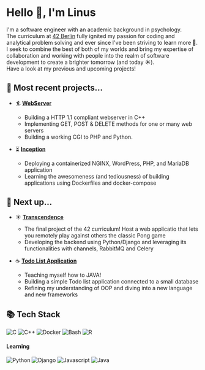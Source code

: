 
# Hello 👋, I'm Linus

I'm a software engineer with an academic background in psychology. \
The curriculum at [42 Berlin](https://42berlin.de/) fully ignited my passion for coding and analytical problem solving and ever since I've been striving to learn more 🚀.
I seek to combine the best of both of my worlds and bring my expertise of collaboration and working with people into the realm of software development to create a brighter tomorrow (and today ☀️). \
Have a look at my previous and upcoming projects!

## 🌟 Most recent projects...

- 🏄 **[WebServer](https://github.com/Linuswidmer/42_webserv)**
  - Building a HTTP 1.1 compliant webserver in C++
  - Implementing GET, POST & DELETE methods for one or many web servers
  - Building a working CGI to PHP and Python.

- ⏳ **[Inception](https://github.com/Linuswidmer/42_inception)**
  - Deploying a containerized NGINX, WordPress, PHP, and MariaDB application
  - Learning the awesomeness (and tediousness) of building applications using Dockerfiles and docker-compose

## 🚀 Next up...

- ☀️ **[Transcendence](https://github.com/Linuswidmer/42_transcendence)**
  - The final project of the 42 curriculum! Host a web applicatio that lets you remotely play against others the classic Pong game
  - Developing the backend using Python/Django and leveraging its functionalities with channels, RabbitMQ and Celery

- ☕ **[Todo List Application](https://github.com/Linuswidmer/java_todo_app)**
  - Teaching myself how to JAVA!
  - Building a simple Todo list application connected to a small database
  - Refining my understanding of OOP and diving into a new language and new frameworks


## 📚 Tech Stack
![C](https://img.shields.io/badge/c-%2300599C.svg?style=for-the-badge&logo=c&logoColor=white) ![C++](https://img.shields.io/badge/C%2B%2B-00599C?style=for-the-badge&logo=c%2B%2B&logoColor=white) ![Docker](https://img.shields.io/badge/docker-%230db7ed.svg?style=for-the-badge&logo=docker&logoColor=white) ![Bash](https://img.shields.io/badge/GNU%20Bash-4EAA25?style=for-the-badge&logo=GNU%20Bash&logoColor=white) ![R](https://img.shields.io/badge/RStudio-grey?style=for-the-badge&logo=R) 
#### **Learning**
![Python](https://img.shields.io/badge/python-3670A0?style=for-the-badge&logo=python&logoColor=ffdd54) ![Django](https://img.shields.io/badge/Django-092E20?style=for-the-badge&logo=django&logoColor=green) ![Javascript](https://shields.io/badge/JavaScript-F7DF1E?style=for-the-badge&logo=JavaScript&logoColor=black) ![Java](https://img.shields.io/badge/Java-ED8B00?style=for-the-badge&logo=openjdk&logoColor=white) 

